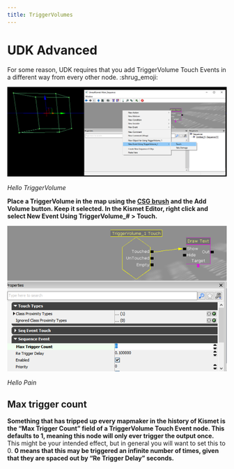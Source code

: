 ```yaml
---
title: TriggerVolumes
---
```

# UDK Advanced

For some reason, UDK requires that you add TriggerVolume Touch Events in a different way from every other node. :shrug_emoji:

![alt text](../.vuepress/public/images/image184.png)

*Hello TriggerVolume*

**Place a TriggerVolume in the map using the [CSG brush](../modeling/csg) and the Add Volume button. Keep it selected. In the Kismet Editor, right click and select New Event Using TriggerVolume_# > Touch.**

![alt text](../.vuepress/public/images/image236.png)

*Hello Pain*

## Max trigger count <Badge text="important" type="tip"/>

**Something that has tripped up every mapmaker in the history of Kismet is the “Max Trigger Count” field of a TriggerVolume Touch Event node. This defaults to 1, meaning this node will only ever trigger the output once.** This might be your intended effect, but in general you will want to set this to 0. **0 means that this may be triggered an infinite number of times, given that they are spaced out by “Re Trigger Delay” seconds.**
